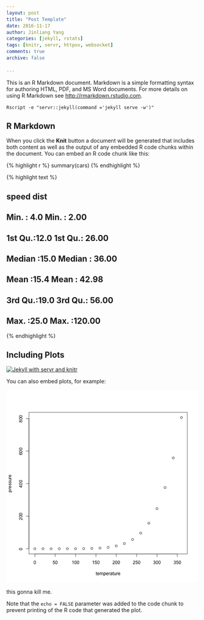 ```yaml
---
layout: post
title: "Post Template"
date: 2016-11-17
author: Jinliang Yang
categories: [jekyll, rstats]
tags: [knitr, servr, httpuv, websocket]
comments: true
archive: false

---
```




This is an R Markdown document. Markdown is a simple formatting syntax for authoring HTML, PDF, and MS Word documents. For more details on using R Markdown see <http://rmarkdown.rstudio.com>.


```
Rscript -e "servr::jekyll(command ='jekyll serve -w')"
```



## R Markdown


When you click the **Knit** button a document will be generated that includes both content as well as the output of any embedded R code chunks within the document. You can embed an R code chunk like this:


{% highlight r %}
summary(cars)
{% endhighlight %}



{% highlight text %}
##      speed           dist       
##  Min.   : 4.0   Min.   :  2.00  
##  1st Qu.:12.0   1st Qu.: 26.00  
##  Median :15.0   Median : 36.00  
##  Mean   :15.4   Mean   : 42.98  
##  3rd Qu.:19.0   3rd Qu.: 56.00  
##  Max.   :25.0   Max.   :120.00
{% endhighlight %}

## Including Plots




[![Jekyll with servr and knitr](http://i.imgur.com/gKVGhiP.png)](http://i.imgur.com/gKVGhiP.png)

You can also embed plots, for example:

![plot of chunk pressure](/figure/source/2016-09-25-post-template/pressure-1.png)

this gonna kill me.

Note that the `echo = FALSE` parameter was added to the code chunk to prevent printing of the R code that generated the plot.
